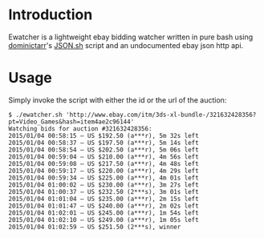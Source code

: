 # Introduction #

Ewatcher is a lightweight ebay bidding watcher written in pure bash using [dominictarr][]'s [JSON.sh][] script and an undocumented ebay json http api.

# Usage #

Simply invoke the script with either the id or the url of the auction:

```
$ ./ewatcher.sh 'http://www.ebay.com/itm/3ds-xl-bundle-/321632428356?pt=Video_Games&hash=item4ae2c96144'
Watching bids for auction #321632428356:
2015/01/04 00:58:15 – US $192.50 (a***r), 5m 32s left
2015/01/04 00:58:37 – US $197.50 (a***r), 5m 14s left
2015/01/04 00:58:54 – US $202.50 (a***r), 5m 06s left
2015/01/04 00:59:04 – US $210.00 (a***r), 4m 56s left
2015/01/04 00:59:08 – US $217.50 (a***r), 4m 48s left
2015/01/04 00:59:17 – US $220.00 (a***r), 4m 29s left
2015/01/04 00:59:34 – US $225.00 (a***r), 4m 01s left
2015/01/04 01:00:02 – US $230.00 (a***r), 3m 27s left
2015/01/04 01:00:37 – US $232.50 (2***s), 3m 01s left
2015/01/04 01:01:04 – US $235.00 (a***r), 2m 15s left
2015/01/04 01:01:47 – US $240.00 (a***r), 2m 02s left
2015/01/04 01:02:01 – US $245.00 (a***r), 1m 54s left
2015/01/04 01:02:10 – US $249.00 (a***r), 1m 05s left
2015/01/04 01:02:59 – US $251.50 (2***s), winner
```

[dominictarr]: https://github.com/dominictarr
[JSON.sh]: https://github.com/dominictarr/JSON.sh

